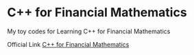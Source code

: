 # C++ for Financial Mathematics

My toy codes for Learning C++ for Financial Mathematics

Official Link [C++ for Financial Mathematics](https://nms.kcl.ac.uk/john.armstrong/cppbook/cpp-website.html)

